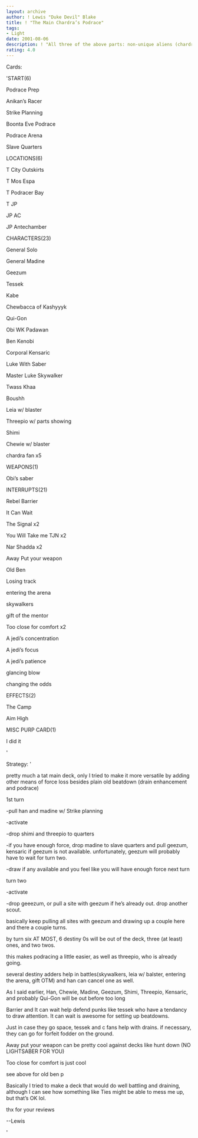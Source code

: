 ```yaml
---
layout: archive
author: ! Lewis "Duke Devil" Blake
title: ! "The Main Chardra’s Podrace"
tags:
- Light
date: 2001-08-06
description: ! "All three of the above parts: non-unique aliens (chardra fans), Mains, and podracing."
rating: 4.0
---
```

Cards: 

'START(6)

Podrace Prep

Anikan’s Racer

Strike Planning

Boonta Eve Podrace

Podrace Arena

Slave Quarters


LOCATIONS(6)

T City Outskirts

T Mos Espa

T Podracer Bay

T JP

JP AC

JP Antechamber


CHARACTERS(23)

General Solo

General Madine

Geezum

Tessek

Kabe

Chewbacca of Kashyyyk

Qui-Gon

Obi WK Padawan

Ben Kenobi

Corporal Kensaric

Luke With Saber

Master Luke Skywalker

Twass Khaa

Boushh

Leia w/ blaster

Threepio w/ parts showing

Shimi

Chewie w/ blaster

chardra fan x5


WEAPONS(1)

Obi’s saber


INTERRUPTS(21)

Rebel Barrier

It Can Wait

The Signal x2

You Will Take me TJN x2

Nar Shadda x2

Away Put your weapon

Old Ben

Losing track

entering the arena

skywalkers

gift of the mentor

Too close for comfort x2

A jedi’s concentration

A jedi’s focus

A jedi’s patience

glancing blow

changing the odds


EFFECTS(2)

The Camp

Aim High


MISC PURP CARD(1)

I did it

'

Strategy: '

pretty much a tat main deck, only I tried to make it more versatile by adding other means of force loss besides plain old beatdown (drain enhancement and podrace)



1st turn

-pull han and madine w/ Strike planning 

-activate

-drop shimi and threepio to quarters

-if you have enough force, drop madine to slave quarters and pull geezum, kensaric if geezum is not available. unfortunately, geezum will probably have to wait for turn two.

-draw if any available and you feel like you will have enough force next turn


turn two

-activate

-drop geeezum, or pull a site with geezum if he’s already out.  drop another scout.


basically keep pulling all sites with geezum and drawing up a couple here and there a couple turns.


by turn six AT MOST, 6 destiny 0s will be out of the deck, three (at least) ones, and two twos.

this makes podracing a little easier, as well as threepio, who is already going.


several destiny adders help in battles(skywalkers, leia w/ balster, entering the arena, gift OTM) and han can cancel one as well.


As I said earlier, Han, Chewie, Madine, Geezum, Shimi, Threepio, Kensaric, and probably Qui-Gon will be out before too long


Barrier and It can wait help defend punks like tessek who have a tendancy to draw attention.  It can wait is awesome for setting up beatdowns.


Just in case they go space, tessek and c fans help with drains.  if necessary, they can go for forfeit fodder on the ground.


 Away put your weapon can be pretty cool against decks like hunt down (NO LIGHTSABER FOR YOU)


 Too close for comfort is just cool


 see above for old ben p


 Basically I tried to make a deck that would do well battling and draining, although I can see how something like Ties might be able to mess me up, but that’s OK lol.


 thx for your reviews

  --Lewis


'